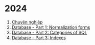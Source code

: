 # 2024

1. [Chuyên nghiệp](./20240125_professional-working.md)
2. [Database - Part 1: Normalization forms](./20240226_database-part-1-normalization-forms.md)
3. [Database - Part 2: Categories of SQL](./20240226_database-part-2-categories-of-SQL.md)
4. [Database - Part 3: Indexes](20240226_database-part-3-indexes.md)